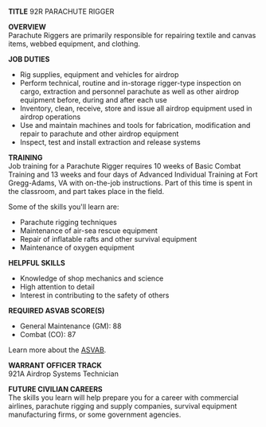 
**TITLE**
92R PARACHUTE RIGGER

**OVERVIEW**  
Parachute Riggers are primarily responsible for repairing textile and canvas items, webbed equipment, and clothing.  
  
**JOB DUTIES**

-   Rig supplies, equipment and vehicles for airdrop
-   Perform technical, routine and in-storage rigger-type inspection on cargo, extraction and personnel parachute as well as other airdrop equipment before, during and after each use
-   Inventory, clean, receive, store and issue all airdrop equipment used in airdrop operations
-   Use and maintain machines and tools for fabrication, modification and repair to parachute and other airdrop equipment
-   Inspect, test and install extraction and release systems

**TRAINING**  
Job training for a Parachute Rigger requires 10 weeks of Basic Combat Training and 13 weeks and four days of Advanced Individual Training at Fort Gregg-Adams, VA with on-the-job instructions. Part of this time is spent in the classroom, and part takes place in the field.

Some of the skills you'll learn are:

-   Parachute rigging techniques
-   Maintenance of air-sea rescue equipment
-   Repair of inflatable rafts and other survival equipment
-   Maintenance of oxygen equipment

  
**HELPFUL SKILLS**

-   Knowledge of shop mechanics and science
-   High attention to detail
-   Interest in contributing to the safety of others

  
**REQUIRED ASVAB SCORE(S)**

-   General Maintenance (GM): 88
-   Combat (CO): 87

Learn more about the [ASVAB](https://www.nationalguard.com/the-asvab).

  
**WARRANT OFFICER TRACK**  
921A Airdrop Systems Technician  
  
**FUTURE CIVILIAN CAREERS**  
The skills you learn will help prepare you for a career with commercial airlines, parachute rigging and supply companies, survival equipment manufacturing firms, or some government agencies.